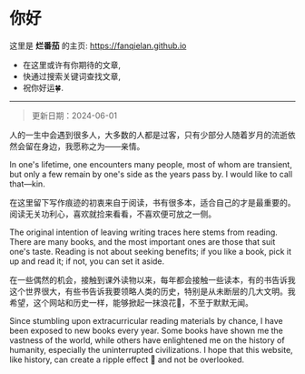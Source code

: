 # 你好

这里是 **烂番茄** 的主页: <https://fanqielan.github.io>

- 在这里或许有你期待的文章,
- 快通过搜索关键词查找文章,
- 祝你好运🍀.

---

> 更新日期：2024-06-01

人的一生中会遇到很多人，大多数的人都是过客，只有少部分人随着岁月的流逝依然会留在身边，我愿称之为——亲情。

In one's lifetime, one encounters many people, most of whom are transient, but only a few remain by one's side as the years pass by. I would like to call that—kin.

在这里留下写作痕迹的初衷来自于阅读，书有很多本，适合自己的才是最重要的。阅读无关功利心，喜欢就捡来看看，不喜欢便可放之一侧。

The original intention of leaving writing traces here stems from reading. There are many books, and the most important ones are those that suit one's taste. Reading is not about seeking benefits; if you like a book, pick it up and read it; if not, you can set it aside.

在一些偶然的机会，接触到课外读物以来，每年都会接触一些读本，有的书告诉我这个世界很大，有些书告诉我要领略人类的历史，特别是从未断层的几大文明。我希望，这个网站和历史一样，能够掀起一抹浪花🌊，不至于默默无闻。

Since stumbling upon extracurricular reading materials by chance, I have been exposed to new books every year. Some books have shown me the vastness of the world, while others have enlightened me on the history of humanity, especially the uninterrupted civilizations. I hope that this website, like history, can create a ripple effect 🌊 and not be overlooked.
